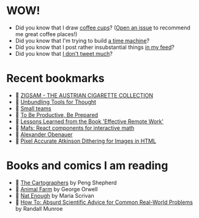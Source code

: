 # WOW!

- Did you know that I draw [coffee cups](https://papercups.mamuso.net/)? ([Open an issue](https://github.com/mamuso/papercups/issues) to recommend me great coffee places!)
- Did you know that I'm trying to build [a time machine](https://github.com/mamuso/fluxcapacitor)?
- Did you know that I post rather insubstantial things [in my feed](https://feed.mamuso.net/)?
- Did you know that [I don't tweet much](https://twitter.com/mamuso)?

# Recent bookmarks

- 👀 [ZIGSAM - THE AUSTRIAN CIGARETTE COLLECTION](http://www.zigsam.at/index.html)
- 👀 [Unbundling Tools for Thought](https://borretti.me/article/unbundling-tools-for-thought)
- 👀 [Small teams](https://stevepulec.com/posts/small/)
- 👀 [To Be Productive, Be Prepared](https://martinrue.com/to-be-productive-be-prepared/)
- 👀 [Lessons Learned from the Book 'Effective Remote Work'](https://phauer.com/2022/book-remote-work-lessons-learned/)
- 👀 [Mafs: React components for interactive math](https://mafs.dev/)
- 👀 [Alexander Obenauer](https://alexanderobenauer.com/)
- 👀 [Pixel Accurate Atkinson Dithering for Images in HTML](https://sheep.horse/2022/12/pixel_accurate_atkinson_dithering_for_images_in_ht.html)


# Books and comics I am reading

- 📘 [The Cartographers](https://www.goodreads.com/book/show/56224531) by Peng Shepherd
- 📘 [Animal Farm](https://www.goodreads.com/book/show/8349198) by George Orwell
- 📘 [Nat Enough](https://www.goodreads.com/book/show/45714795) by Maria Scrivan
- 📘 [How To: Absurd Scientific Advice for Common Real-World Problems](https://www.goodreads.com/book/show/43851501) by Randall Munroe

